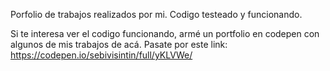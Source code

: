 Porfolio de trabajos realizados por mi. Codigo testeado y funcionando.

<!--ACTUALIZACION 9/3/2018-->

Si te interesa ver el codigo funcionando, armé un portfolio en codepen con algunos de mis trabajos de acá. Pasate por este link: https://codepen.io/sebivisintin/full/yKLVWe/
